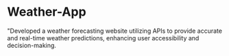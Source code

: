 # Weather-App
"Developed a weather forecasting website utilizing APIs to provide
accurate and real-time weather predictions, enhancing user accessibility and decision-making.
